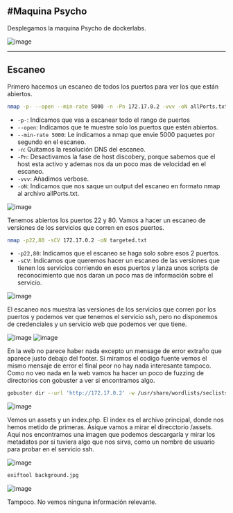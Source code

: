 #Maquina Psycho
----

Desplegamos la maquina Psycho de dockerlabs.

![image](https://github.com/user-attachments/assets/58dea31b-2267-4e68-8eb7-27fac506dfad)


---- 

## Escaneo
Primero hacemos un escaneo de todos los puertos para ver los que están abiertos.

```bash
nmap -p- --open --min-rate 5000 -n -Pn 172.17.0.2 -vvv -oN allPorts.txt
```

- `-p-`: Indicamos que vas a escanear todo el rango de puertos
- `--open`: Indicamos que te muestre solo los puertos que estén abiertos.
- `--min-rate 5000`: Le indicamos a nmap que envie 5000 paquetes por segundo en el escaneo.
- `-n`: Quitamos la resolución DNS del escaneo.
- `-Pn`: Desactivamos la fase de host discobery, porque sabemos que el host esta activo y ademas nos da un poco mas de velocidad en el escaneo.
- `-vvv`: Añadimos verbose.
- `-oN`: Indicamos que nos saque un output del escaneo en formato nmap al archivo allPorts.txt.

![image](https://github.com/user-attachments/assets/f9f3886c-4adb-4e58-952c-1d3cac53c1af)


Tenemos abiertos los puertos 22 y 80. Vamos a hacer un escaneo de versiones de los servicios que corren en esos puertos.

```bash
nmap -p22,80 -sCV 172.17.0.2 -oN targeted.txt
```

- `-p22,80`: Indicamos que el escaneo se haga solo sobre esos 2 puertos.
- `-sCV`: Indicamos que queremos hacer un escaneo de las versiones que tienen los servicios corriendo en esos puertos y lanza unos scripts de reconocimiento que nos daran un poco mas de información sobre el servicio.

![image](https://github.com/user-attachments/assets/3a31f604-dfc1-48d9-9fbf-61358a01b4a8)

El escaneo nos muestra las versiones de los servicios que corren por los puertos y podemos ver que tenemos el servicio ssh, pero no disponemos de credenciales y un servicio web que podemos ver que tiene.

![image](https://github.com/user-attachments/assets/19c20430-5549-4dbf-a684-69451d14e1a5)
![image](https://github.com/user-attachments/assets/a47861fc-6889-4dd0-944f-aa7a69e55aa2)

En la web no parece haber nada excepto un mensage de error extraño que aparece justo debajo del footer. Si miramos el codigo fuente vemos el mismo mensaje de error el final peor no hay nada interesante tampoco.
Como no veo nada en la web vamos ha hacer un poco de fuzzing de directorios con gobuster a ver si encontramos algo.

```bash
gobuster dir --url 'http://172.17.0.2' -w /usr/share/wordlists/seclists/Discovery/Web-Content/common.txt
```

![image](https://github.com/user-attachments/assets/f51112a4-305a-47be-aeca-2a961167b937)

Vemos un assets y un index.php. El index es el archivo principal, donde nos hemos metido de primeras. Asique vamos a mirar el direcctorio /assets.
Aqui nos encontramos una imagen que podemos descargarla y mirar los metadatos por si tuviera algo que nos sirva, como un nombre de usuario para probar en el servicio ssh.

![image](https://github.com/user-attachments/assets/7e2a5db9-f2c7-4b3c-b3e9-6c273ea59599)


```bash
exiftool background.jpg 
```

![image](https://github.com/user-attachments/assets/64f8078e-2d45-47d2-8d36-48794c3562fc)

Tampoco. No vemos ninguna información relevante.


